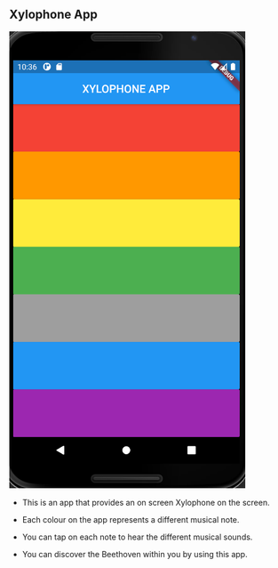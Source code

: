 ## Xylophone App

![](./Xylophone.png)


* This is an app that provides an on screen Xylophone on the screen.

* Each colour on the app represents a different musical note.

* You can tap on each note to hear the different musical sounds.

* You can discover the Beethoven within you by using this app.
